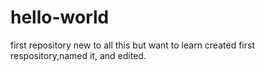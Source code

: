 # hello-world
first repository
new to all this but want to learn
created first respository,named it, and edited.
